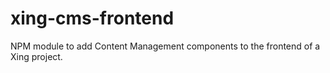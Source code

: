 # xing-cms-frontend
NPM module to add Content Management components to the frontend of a Xing project.
